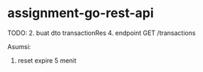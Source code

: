 # assignment-go-rest-api

TODO: 
2. buat dto transactionRes
4. endpoint GET /transactions

Asumsi:
1. reset expire 5 menit